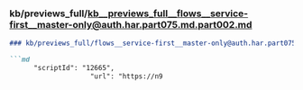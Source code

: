 ### kb/previews_full/kb__previews_full__flows__service-first__master-only@auth.har.part075.md.part002.md

```md
### kb/previews_full/flows__service-first__master-only@auth.har.part075.md (part 002)

```md
      "scriptId": "12665",
                    "url": "https://n9
```

```

```
